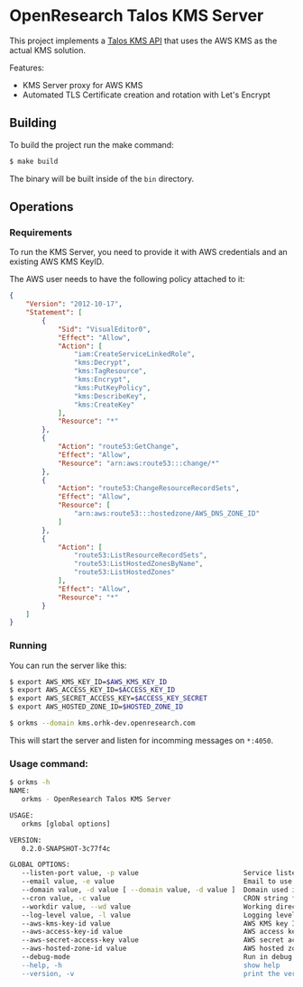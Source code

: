 # OpenResearch Talos KMS Server

This project implements a [Talos KMS API](https://github.com/siderolabs/kms-client) that uses the AWS KMS as the actual KMS solution.

Features:
* KMS Server proxy for AWS KMS
* Automated TLS Certificate creation and rotation with Let's Encrypt

## Building
To build the project run the make command:
```bash
$ make build
```

The binary will be built inside of the `bin` directory.

## Operations

### Requirements
To run the KMS Server, you need to provide it with AWS credentials and an existing AWS KMS KeyID.

The AWS user needs to have the following policy attached to it:
```json
{
    "Version": "2012-10-17",
    "Statement": [
        {
            "Sid": "VisualEditor0",
            "Effect": "Allow",
            "Action": [
                "iam:CreateServiceLinkedRole",
                "kms:Decrypt",
                "kms:TagResource",
                "kms:Encrypt",
                "kms:PutKeyPolicy",
                "kms:DescribeKey",
                "kms:CreateKey"
            ],
            "Resource": "*"
        },
        {
            "Action": "route53:GetChange",
            "Effect": "Allow",
            "Resource": "arn:aws:route53:::change/*"
        },
        {
            "Action": "route53:ChangeResourceRecordSets",
            "Effect": "Allow",
            "Resource": [
                "arn:aws:route53:::hostedzone/AWS_DNS_ZONE_ID"
            ]
        },
        {
            "Action": [
                "route53:ListResourceRecordSets",
                "route53:ListHostedZonesByName",
                "route53:ListHostedZones"
            ],
            "Effect": "Allow",
            "Resource": "*"
        }
    ]
}
```

### Running
You can run the server like this:
```bash
$ export AWS_KMS_KEY_ID=$AWS_KMS_KEY_ID
$ export AWS_ACCESS_KEY_ID=$ACCESS_KEY_ID
$ export AWS_SECRET_ACCESS_KEY=$ACCESS_KEY_SECRET
$ export AWS_HOSTED_ZONE_ID=$HOSTED_ZONE_ID

$ orkms --domain kms.orhk-dev.openresearch.com
```
This will start the server and listen for incomming messages on `*:4050`.

### Usage command:
```bash
$ orkms -h
NAME:
   orkms - OpenResearch Talos KMS Server

USAGE:
   orkms [global options]

VERSION:
   0.2.0-SNAPSHOT-3c77f4c

GLOBAL OPTIONS:
   --listen-port value, -p value                          Service listen port (default: ":4050") [$LISTEN_PORT]
   --email value, -e value                                Email to use for ACME Client (default: "ops@openresearch.com") [$EMAIL]
   --domain value, -d value [ --domain value, -d value ]  Domain used in SAN filed for the server certificate (can be repeated) [$DOMAINS]
   --cron value, -c value                                 CRON string for certificate renewal cronjob (default: "0 0 1 */2 *") [$CRON]
   --workdir value, --wd value                            Working directory to store files (default: ".orkms") [$WORKDIR]
   --log-level value, -l value                            Logging level to use (default: "info") [$LOG_LEVEL]
   --aws-kms-key-id value                                 AWS KMS key ID [$AWS_KMS_KEY_ID]
   --aws-access-key-id value                              AWS access key ID [$AWS_ACCESS_KEY_ID]
   --aws-secret-access-key value                          AWS secret access key [$AWS_SECRET_ACCESS_KEY]
   --aws-hosted-zone-id value                             AWS hosted zone ID [$AWS_HOSTED_ZONE_ID]
   --debug-mode                                           Run in debug mode (uses staging Let's Encrypt server) (default: false) [$DEBUG_MODE]
   --help, -h                                             show help
   --version, -v                                          print the version
```
